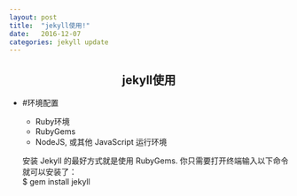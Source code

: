 ```yaml
---
layout: post
title:  "jekyll使用!"
date:   2016-12-07
categories: jekyll update
---
```

## <center>jekyll使用</center>
- #环境配置
    - Ruby环境
    - RubyGems
    - NodeJS, 或其他 JavaScript 运行环境

     安装 Jekyll 的最好方式就是使用 RubyGems. 你只需要打开终端输入以下命令就可以安装了：
</br>$ gem install jekyll
